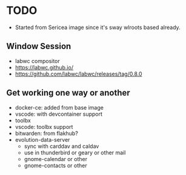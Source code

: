 # TODO
* Started from Sericea image since it's sway wlroots based already.

## Window Session
* labwc compositor
* https://labwc.github.io/
* https://github.com/labwc/labwc/releases/tag/0.8.0

## Get working one way or another
* docker-ce: added from base image
* vscode: with devcontainer support
* toolbx
* vscode: toolbx support
* bitwarden: from flakhub?
* evolution-data-server
  * sync with carddav and caldav
  * use in thunderbird or geary or other mail
  * gnome-calendar or other
  * gnome-contacts or other


